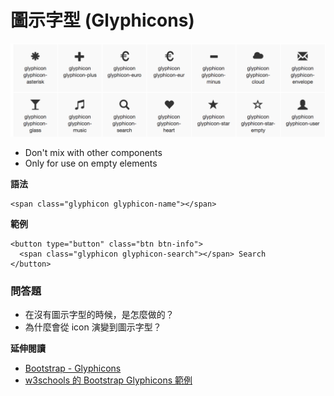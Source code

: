 # 圖示字型 (Glyphicons)

![icon](./assets/icon.png)

* Don't mix with other components
* Only for use on empty elements

**語法**

```
<span class="glyphicon glyphicon-name"></span>
```

**範例**

```
<button type="button" class="btn btn-info">
  <span class="glyphicon glyphicon-search"></span> Search
</button>
```

### 問答題

* 在沒有圖示字型的時候，是怎麼做的？
* 為什麼會從 icon 演變到圖示字型？

**延伸閱讀**

* [Bootstrap - Glyphicons](http://getbootstrap.com/components/#glyphicons)
* [w3schools 的 Bootstrap Glyphicons 範例](http://www.w3schools.com/bootstrap/tryit.asp?filename=trybs_glyphs&stacked=h)

